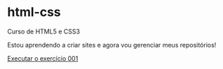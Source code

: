 # html-css
 Curso de HTML5 e CSS3

 Estou aprendendo a criar sites e agora vou gerenciar meus repositórios!

 <a href="https://robersonnegrao.github.io/html-css/exercicios/ex001/index.html">Executar o exercício 001</a>
